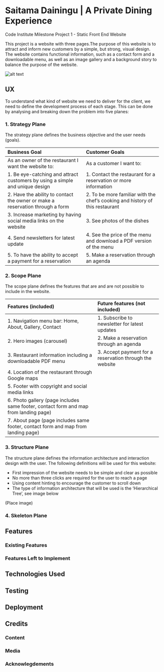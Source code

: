 # Saitama Dainingu | A Private Dining Experience
Code Institute Milestone Project 1 - Static Front End Website

This project is a website with three pages.The purpose of this website is to attract and inform new customers by a simple, but strong, visual design. The website contains functional information, such as a contact form and a downloadable menu, as well as an image gallery and a background story to balance the purpose of the website.

![alt text][logo]

[logo]: https://raw.githubusercontent.com/MatthewYong/milestone-project-1/master/readme/images/image-landingpage-device.png

## UX
To understand what kind of website we need to deliver for the client, we need to define the development process of each stage. This can be done by analysing and breaking down the problem into five planes:

### 1. Strategy Plane
The strategy plane defines the business objective and the user needs (goals).

| Business Goal | Customer Goals |
| :------------- | :---------- |
|  As an owner of the restaurant I want the website to: | As a customer I want to:  |       
| 1. Be eye-catching and attract customers by using a simple and unique design  | 1. Contact the restaurant for a reservation or more information | 
| 2. Have the ability to contact the owner or make a reservation through a form | 2. To be more familiar with the chef’s cooking and history of this restaurant 
| 3. Increase marketing by having social media links on the website | 3. See photos of the dishes | 
| 4. Send newsletters for latest update | 4. See the price of the menu and download a PDF version of the menu  | 
| 5. To have the ability to accept a payment for a reservation  | 5. Make a reservation through an agenda | 


### 2. Scope Plane
The scope plane defines the features that are and are not possible to include in the website.

| Features (included) | Future features (not included)|
| :------------- | :---------- |
1.	Navigation menu bar: Home, About, Gallery, Contact | 1. Subscribe to newsletter for latest updates
2.	Hero images (carousel) | 2. Make a reservation through an agenda
3.	Restaurant information including a downloadable PDF menu| 3. Accept payment for a reservation through the website
4.	Location of the restaurant through Google maps | 
5.	Footer with copyright and social media links|  
6.	Photo gallery (page includes same footer, contact form and map from landing page) | 
7.	About page (page includes same footer, contact form and map from landing page) | 


### 3. Structure Plane
The structure plane defines the information architecture and interaction design with the user. The following definitions will be used for this website:
- First impression of the website needs to be simple and clear as possible
- No more than three clicks are required for the user to reach a page
- Using content hinting to encourage the customer to scroll down 
- The type of information architecture that will be used is the ‘Hierarchical Tree’, see image below

(Place image)


### 4. Skeleton Plane





















## Features


### Existing Features


### Features Left to Implement





## Technologies Used


## Testing




## Deployment





## Credits



### Content



### Media




### Acknowlegdements







